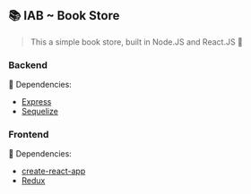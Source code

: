 ## :books: IAB ~ Book Store<br/>
> This a simple book store, built in Node.JS and React.JS :metal:

### Backend

:wrench: Dependencies:<br/>
* [Express](https://expressjs.com/)
* [Sequelize](http://docs.sequelizejs.com/)

### Frontend

:hammer: Dependencies:<br/>
* [create-react-app](https://github.com/facebook/create-react-app)
* [Redux](https://redux.js.org/basics/usage-with-react)
